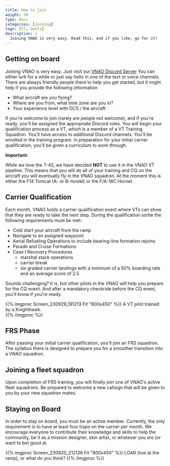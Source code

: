 ```yaml
---
title: How to join
weight: 20
type: docs
categories: [Joining]
tags: [VT, Quals]
description: >
  Joining VNAO is very easy. Read this, and if you like, go for it!
---
```


## Getting on board

Joining VNAO is very easy. Just visit our [VNAO Discord Server](https://discord.gg/3uMcCJynu6) You can either lurk for a while or just say hello in one of the text or voice channels. There are always friendly people there to help you get started, but it might help if you provide the following information
 - What aircraft are you flying?
 - Where are you from, what time zone are you in?
 - Your experience level with DCS / the aircraft

If you're welcome to join (rarely are people not welcome), and if you're ready, you'll be assigned the appropriate Discord roles. You will begin your qualification process as a VT, which is a member of a VT Training Squadron. You'll have access to additional Discord channels. You'll be enrolled in the training program. In preparation for your initial carrier qualification, you'll be given a curriculum to work through. 

**Important:**

While we love the T-45, we have decided **NOT** to use it in the VNAO VT pipeline. This means that you will do all of your training and CQ on the aircraft you will eventually fly in the VNAO squadron. 
At the moment this is either the F14 Tomcat (A- or B-model) or the F/A-18C Hornet.

## Carrier Qualification

Each month, VNAO holds a carrier qualification event where VTs can show that they are ready to take the next step. During the qualification sortie the following requirements must be met:
 
- Cold start your aircraft from the ramp
- Navigate to an assigned waypoint
- Aerial Refueling Operations to include bearing-line formation rejoins
- Parade and Cruise Formations
- Case I Recovery Procedures
	- marshal stack operations
	- carrier break
	- six graded carrier landings with a minimum of a 50% boarding rate and an average score of 2.5

Sounds challenging? It is, but other pilots in the VNAO will help you prepare for the CQ event. And after a mandatory checkride before the CQ event, you'll know if you're ready. 

{{% imgproc Screen_230929_191213 Fit "800x450" %}}
A VT pilot trained by a Knighthawk.  
{{% /imgproc %}}

## FRS Phase
After passing your initial carrier qualification, you'll join an FRS squadron. The syllabus there is designed to prepare you for a smoother transition into a VNAO squadron. 

## Joining a fleet squadron
Upon completion of FRS training, you will finally join one of VNAO's active fleet squadrons. Be prepared to welcome a new callsign that will be given to you by your new squadron mates.

## Staying on Board 
In order to stay on board, you must be an active member. Currently, the only requirement is to have at least four traps on the carrier per month. We encourage everyone to contribute their knowledge and skills to help the community, be it as a mission designer, skin artist, or whatever you are (or want to be) good at.


{{% imgproc Screen_230920_212136 Fit "800x450" %}}
LOAR (low at the ramp), or what do you think?
{{% /imgproc %}}


